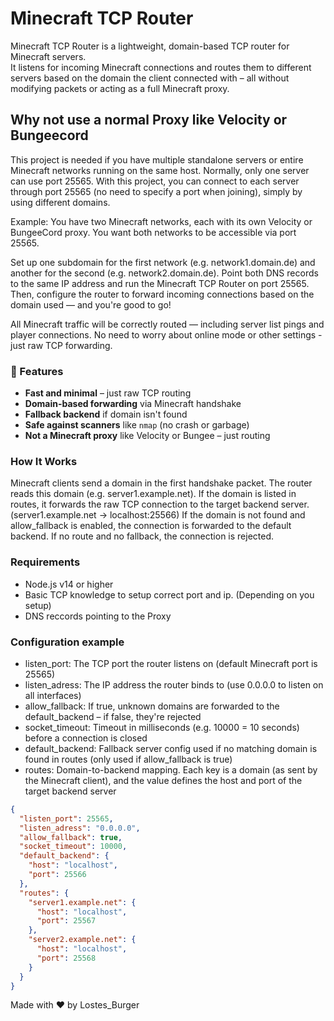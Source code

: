 # Minecraft TCP Router

Minecraft TCP Router is a lightweight, domain-based TCP router for Minecraft servers.  
It listens for incoming Minecraft connections and routes them to different servers based on the domain the client connected with – all without modifying packets or acting as a full Minecraft proxy.

## Why not use a normal Proxy like Velocity or Bungeecord
This project is needed if you have multiple standalone servers or entire Minecraft networks running on the same host. Normally, only one server can use port 25565.
With this project, you can connect to each server through port 25565 (no need to specify a port when joining), simply by using different domains.

Example:
You have two Minecraft networks, each with its own Velocity or BungeeCord proxy.
You want both networks to be accessible via port 25565.

Set up one subdomain for the first network (e.g. network1.domain.de)
and another for the second (e.g. network2.domain.de).
Point both DNS records to the same IP address and run the Minecraft TCP Router on port 25565.
Then, configure the router to forward incoming connections based on the domain used — and you're good to go!

All Minecraft traffic will be correctly routed — including server list pings and player connections.
No need to worry about online mode or other settings - just raw TCP forwarding.

### 🔧 Features

- **Fast and minimal** – just raw TCP routing
- **Domain-based forwarding** via Minecraft handshake
- **Fallback backend** if domain isn't found
- **Safe against scanners** like `nmap` (no crash or garbage)
- **Not a Minecraft proxy** like Velocity or Bungee – just routing

### How It Works
Minecraft clients send a domain in the first handshake packet.
The router reads this domain (e.g. server1.example.net).
If the domain is listed in routes, it forwards the raw TCP connection to the target backend server. (server1.example.net -> localhost:25566)
If the domain is not found and allow_fallback is enabled, the connection is forwarded to the default backend.
If no route and no fallback, the connection is rejected.

### Requirements
- Node.js v14 or higher
- Basic TCP knowledge to setup correct port and ip. (Depending on you setup)
- DNS reccords pointing to the Proxy

### Configuration example
- listen_port: The TCP port the router listens on (default Minecraft port is 25565)
- listen_adress: The IP address the router binds to (use 0.0.0.0 to listen on all interfaces)
- allow_fallback: If true, unknown domains are forwarded to the default_backend – if false, they're rejected
- socket_timeout: Timeout in milliseconds (e.g. 10000 = 10 seconds) before a connection is closed
- default_backend: Fallback server config used if no matching domain is found in routes (only used if allow_fallback is true)
- routes: Domain-to-backend mapping. Each key is a domain (as sent by the Minecraft client), and the value defines the host and port of the target backend server

```json
{
  "listen_port": 25565,
  "listen_adress": "0.0.0.0",
  "allow_fallback": true,
  "socket_timeout": 10000,
  "default_backend": {
    "host": "localhost",
    "port": 25566
  },
  "routes": {
    "server1.example.net": {
      "host": "localhost",
      "port": 25567
    },
    "server2.example.net": {
      "host": "localhost",
      "port": 25568
    }
  }
}
```



Made with ❤️ by Lostes_Burger